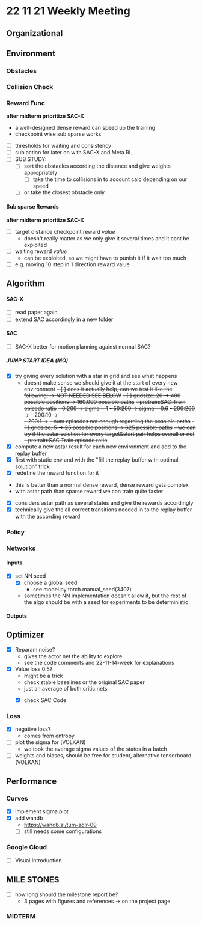# 22 11 21 Weekly Meeting

## Organizational

## Environment
### Obstacles

### Collision Check
### Reward Func
**after midterm prioritize SAC-X**
- a well-designed dense reward can speed up the training
- checkpoint wise sub sparse works
- [ ] thresholds for waiting and consistency 
- [ ] sub action for later on with SAC-X and Meta RL 
- [ ] SUB STUDY: 
  - [ ] sort the obstacles according the distance and give weights appropriately
    - [ ] take the time to collisions in to account calc depending on our speed  
  - [ ] or take the closest obstacle only
#### Sub sparse Rewards
**after midterm prioritize SAC-X**
- [ ] target distance checkpoint reward _value_
  - doesn't really matter as we only give it several times and it cant be exploited
- [ ] waiting reward _value_
  - can be exploited, so we might have to punish it if it wait too much
- [ ] e.g. moving 10 step in 1 direction reward value
  
## Algorithm
#### SAC-X
- [ ] read paper again
- [ ] extend SAC accordingly in a new folder
#### SAC
- [ ] SAC-X better for motion planning against normal SAC?
##### JUMP START IDEA (MO)
- [X] try giving every solution with a star in grid and see what happens
  - doesnt make sense we should give it at the start of every new environment 
~~- [ ] does it actually help, can we test it like the following: -> NOT NEEDED SEE BELOW~~
      ~~- [ ] gridsize: 20 -> 400 possible positions -> 160.000 possible paths~~
  ~~- pretrain:SAC_Train episode ratio~~ 
        ~~- 0:200 -> sigma ~ 1~~
        ~~- 50:200 -> sigma ~ 0.6~~
        ~~- 200:200 ->~~ 
        ~~- 200:10 ->~~  
        ~~- 200:1 ->~~ 
        ~~- num episodes not enough regarding the possible paths~~
    ~~- [ ] gridsize: 5 -> 25 possible positions -> 625 possible paths~~
        ~~- we can try if the astar solution for every target&start pair helps overall or not~~
        ~~- pretrain:SAC Train episode ratio~~
- [X] compute a new astar result for each new environment and add to the replay buffer
- [X] first with static env and with the "fill the replay buffer with optimal solution" trick
- [X] redefine the reward function for it
- this is better than a normal dense reward, dense reward gets complex  
- with astar path than sparse reward we can train quite faster
- [X] considers astar path as several states and give the rewards accordingly
- [X] technically give the all correct transitions needed in to the replay buffer with the according reward

### Policy
### Networks
#### Inputs
- [X] set NN seed
  - [X] choose a global seed
    - see model.py torch.manual_seed(3407)
  - sometimes the NN implementation doesn't allow it, but the rest of the algo should be with a seed for experiments to be deterministic

#### Outputs

## Optimizer
- [X] Reparam noise?
    - gives the actor net the ability to explore
    - see the code comments and 22-11-14-week for explanations
- [X]  Value loss 0.5?
    - might be a trick
    - check stable baselines or the original SAC paper
    - just an average of both critic nets
    - [X] check SAC Code

 
### Loss
- [X] negative loss?
  - comes from entropy  
- [ ] plot the sigma for (VOLKAN)
  - we took the average sigma values of the states in a batch
- [ ] weights and biases, should be free for student, alternative tensorboard (VOLKAN)

## Performance
### Curves
- [X] implement sigma plot
- [X] add wandb
  - https://wandb.ai/tum-adlr-09
  - [ ] still needs some configurations
### Google Cloud
- [ ] Visual Introduction

## MILE STONES
- [ ] how long should the milestone report be?
  - 3 pages with figures and references -> on the project page 
### MIDTERM




